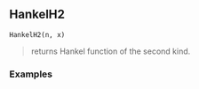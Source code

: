 ## HankelH2

``` 
HankelH2(n, x)
```

> returns Hankel function of the second kind.

### Examples

```
```
